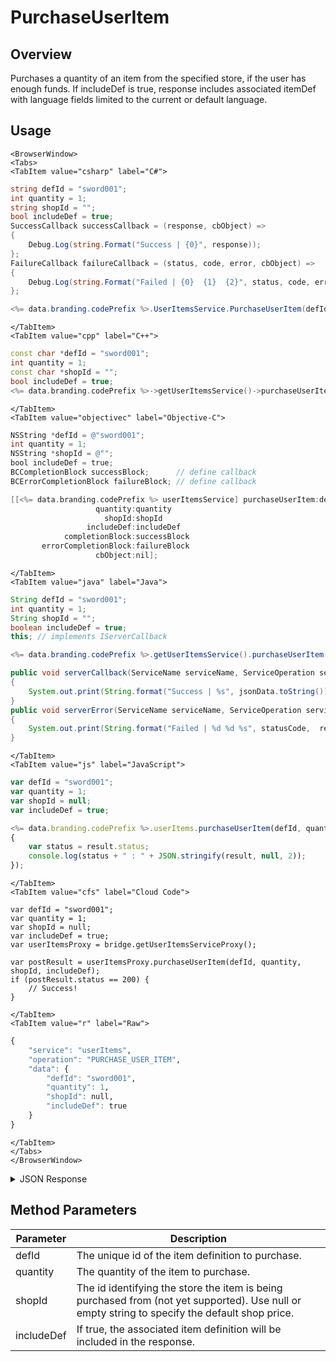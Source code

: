 # PurchaseUserItem
## Overview
Purchases a quantity of an item from the specified store, if the user has enough funds. If includeDef is true, response includes associated itemDef with language fields limited to the current or default language.

<PartialServop service_name="userItems" operation_name="PURCHASE_USER_ITEM" />

## Usage

```mdx-code-block
<BrowserWindow>
<Tabs>
<TabItem value="csharp" label="C#">
```

```csharp
string defId = "sword001";
int quantity = 1;
string shopId = "";
bool includeDef = true;
SuccessCallback successCallback = (response, cbObject) =>
{
    Debug.Log(string.Format("Success | {0}", response));
};
FailureCallback failureCallback = (status, code, error, cbObject) =>
{
    Debug.Log(string.Format("Failed | {0}  {1}  {2}", status, code, error));
};

<%= data.branding.codePrefix %>.UserItemsService.PurchaseUserItem(defId, quantity, shopId, includeDef, successCallback, failureCallback);
```

```mdx-code-block
</TabItem>
<TabItem value="cpp" label="C++">
```

```cpp
const char *defId = "sword001";
int quantity = 1;
const char *shopId = "";
bool includeDef = true;
<%= data.branding.codePrefix %>->getUserItemsService()->purchaseUserItem(defId, quantity, shopId, includeDef, this);
```

```mdx-code-block
</TabItem>
<TabItem value="objectivec" label="Objective-C">
```

```objectivec
NSString *defId = @"sword001";
int quantity = 1;
NSString *shopId = @"";
bool includeDef = true;
BCCompletionBlock successBlock;      // define callback
BCErrorCompletionBlock failureBlock; // define callback

[[<%= data.branding.codePrefix %> userItemsService] purchaseUserItem:defId
                   quantity:quantity
                     shopId:shopId
                 includeDef:includeDef
            completionBlock:successBlock
       errorCompletionBlock:failureBlock
                   cbObject:nil];
```

```mdx-code-block
</TabItem>
<TabItem value="java" label="Java">
```

```java
String defId = "sword001";
int quantity = 1;
String shopId = "";
boolean includeDef = true;
this; // implements IServerCallback

<%= data.branding.codePrefix %>.getUserItemsService().purchaseUserItem(defId, quantity, shopId, includeDef, this);

public void serverCallback(ServiceName serviceName, ServiceOperation serviceOperation, JSONObject jsonData)
{
    System.out.print(String.format("Success | %s", jsonData.toString()));
}
public void serverError(ServiceName serviceName, ServiceOperation serviceOperation, int statusCode, int reasonCode, String jsonError)
{
    System.out.print(String.format("Failed | %d %d %s", statusCode,  reasonCode, jsonError.toString()));
}
```

```mdx-code-block
</TabItem>
<TabItem value="js" label="JavaScript">
```

```javascript
var defId = "sword001";
var quantity = 1;
var shopId = null;
var includeDef = true;

<%= data.branding.codePrefix %>.userItems.purchaseUserItem(defId, quantity, shopId, includeDef, result =>
{
    var status = result.status;
    console.log(status + " : " + JSON.stringify(result, null, 2));
});
```

```mdx-code-block
</TabItem>
<TabItem value="cfs" label="Cloud Code">
```

```cfscript
var defId = "sword001";
var quantity = 1;
var shopId = null;
var includeDef = true;
var userItemsProxy = bridge.getUserItemsServiceProxy();

var postResult = userItemsProxy.purchaseUserItem(defId, quantity, shopId, includeDef);
if (postResult.status == 200) {
    // Success!
}
```

```mdx-code-block
</TabItem>
<TabItem value="r" label="Raw">
```

```r
{
	"service": "userItems",
	"operation": "PURCHASE_USER_ITEM",
	"data": {
		"defId": "sword001",
		"quantity": 1,
		"shopId": null,
		"includeDef": true
	}
}
```

```mdx-code-block
</TabItem>
</Tabs>
</BrowserWindow>
```

<details>
<summary>JSON Response</summary>

```json
{
  "data": {
    "items": {
      "8e12e907-3f54-4971-b84a-b685ce50b684": {
        "itemId": "8e12e907-3f54-4971-b84a-b685ce50b684",
        "defId": "boost_rapidfire",
        "quantity": 1,
        "usesLeft": null,
        "coolDownStart": -1,
        "recoveryStart": -1,
        "itemData": {},
        "giftedTo": null,
        "giftedFrom": null,
        "blockId": null,
        "createdAt": 1566850132554,
        "updatedAt": 1566850132554,
        "version": 1,
        "maxUses": null,
        "coolDownUntil": -1,
        "recoveryUntil": -1,
        "itemDef": {
          "defId": "boost_rapidfire",
          "name": "Rapid Fire",
          "desc": "Rapid fire for the next match.",
          "type": "ITEM",
          "category": "boost",
          "tags": null,
          "buyPrice": {
            "coins": 200
          },
          "sellPrice": {},
          "image": null,
          "resourceGroup": null,
          "resourceTag": null,
          "meta": {},
          "pState": "PUBLISHED",
          "publishedAt": 1566850042148,
          "stackable": false,
          "consumable": false,
          "uses": null,
          "coolDownSecs": 0,
          "recoverySecs": 0,
          "activatable": true,
          "statusName": "boosted",
          "activeSecs": 900000,
          "tradable": false,
          "blockchain": false,
          "blockchainDefId": null
        }
      }
    },
    "currencySpent": {
      "coins": 200
    },
    "currencyBalances": {
      "createdAt": 1566850026783,
      "currencyMap": {
        "coins": {
          "consumed": 200,
          "balance": 2999800,
          "purchased": 0,
          "awarded": 3000000
        }
      },
      "playerId": "55ffc16e-f92b-44f3-98b0-68a7a4f24106",
      "updatedAt": 1566850132552
    }
  },
  "status": 200
}
```
</details>

## Method Parameters
Parameter | Description
--------- | -----------
defId | The unique id of the item definition to purchase. 
quantity | The quantity of the item to purchase. 
shopId | The id identifying the store the item is being purchased from (not yet supported). Use null or empty string to specify the default shop price.
includeDef | If true, the associated item definition will be included in the response. 


